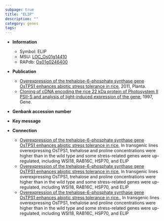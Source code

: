 ```yaml
---
subpage: true
title: "ELIP"
description: ""
category: genes
tags: 
---
```


* **Information**  
    + Symbol: ELIP  
    + MSU: [LOC_Os01g14410](http://rice.plantbiology.msu.edu/cgi-bin/ORF_infopage.cgi?orf=LOC_Os01g14410)  
    + RAPdb: [Os01g0246400](http://rapdb.dna.affrc.go.jp/viewer/gbrowse_details/irgsp1?name=Os01g0246400)  

* **Publication**  
    + [Overexpression of the trehalose-6-phosphate synthase gene OsTPS1 enhances abiotic stress tolerance in rice](http://www.ncbi.nlm.nih.gov/pubmed?term=Overexpression+of+the+trehalose-6-phosphate+synthase+gene+OsTPS1+enhances+abiotic+stress+tolerance+in+rice%5BTitle%5D), 2011, Planta.
    + [Cloning of cDNA encoding the rice 22 kDa protein of Photosystem II PSII-S and analysis of light-induced expression of the gene](http://www.ncbi.nlm.nih.gov/pubmed?term=Cloning+of+cDNA+encoding+the+rice+22+kDa+protein+of+Photosystem+II+PSII-S+and+analysis+of+light-induced+expression+of+the+gene%5BTitle%5D), 1997, Gene.

* **Genbank accession number**  

* **Key message**  

* **Connection**  
    + [Overexpression of the trehalose-6-phosphate synthase gene OsTPS1 enhances abiotic stress tolerance in rice](http://www.ncbi.nlm.nih.gov/pubmed?term=Overexpression+of+the+trehalose-6-phosphate+synthase+gene+OsTPS1+enhances+abiotic+stress+tolerance+in+rice%5BTitle%5D), In transgenic lines overexpressing OsTPS1, trehalose and proline concentrations were higher than in the wild type and some stress-related genes were up-regulated, including WSI18, RAB16C, HSP70, and ELIP
    + [Overexpression of the trehalose-6-phosphate synthase gene OsTPS1 enhances abiotic stress tolerance in rice](http://www.ncbi.nlm.nih.gov/pubmed?term=Overexpression+of+the+trehalose-6-phosphate+synthase+gene+OsTPS1+enhances+abiotic+stress+tolerance+in+rice%5BTitle%5D), In transgenic lines overexpressing OsTPS1, trehalose and proline concentrations were higher than in the wild type and some stress-related genes were up-regulated, including WSI18, RAB16C, HSP70, and ELIP
    + [Overexpression of the trehalose-6-phosphate synthase gene OsTPS1 enhances abiotic stress tolerance in rice.](http://www.ncbi.nlm.nih.gov/pubmed?term=Overexpression+of+the+trehalose-6-phosphate+synthase+gene+OsTPS1+enhances+abiotic+stress+tolerance+in+rice.%5BTitle%5D), In transgenic lines overexpressing OsTPS1, trehalose and proline concentrations were higher than in the wild type and some stress-related genes were up-regulated, including WSI18, RAB16C, HSP70, and ELIP



